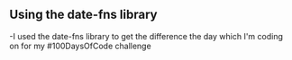 ## Using the date-fns library
-I used the date-fns library to get the difference the day which I'm coding on for my #100DaysOfCode challenge